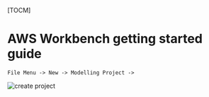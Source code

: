 
[TOCM]

# AWS Workbench getting started guide 

``` File Menu -> New -> Modelling Project ->  ```


![create project](../images/getting-started-images/create-project.gif)